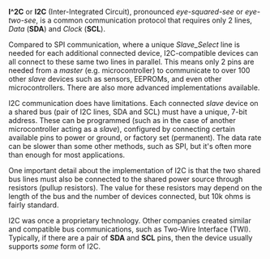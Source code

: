 **I^2C** or **I2C** (Inter-Integrated Circuit), pronounced _eye-squared-see_ or _eye-two-see_, is a common communication protocol that requires only 2 lines, _Data_ (**SDA**) and _Clock_ (**SCL**).

Compared to SPI communication, where a unique _Slave_Select_ line is needed for each additional connected device, I2C-compatible devices can all connect to these same two lines in parallel. This means only 2 pins are needed from a _master_ (e.g. microcontroller) to communicate to over 100 other _slave_ devices such as sensors, EEPROMs, and even other microcontrollers. There are also more advanced implementations available.

I2C communication does have limitations. Each connected _slave_ device on a shared bus (pair of I2C lines, SDA and SCL) must have a unique, 7-bit address. These can be programmed (such as in the case of another microcontroller acting as a _slave_), configured by connecting certain available pins to power or ground, or factory set (permanent). The data rate can be slower than some other methods, such as SPI, but it's often more than enough for most applications.

One important detail about the implementation of I2C is that the two shared bus lines must also be connected to the shared power source through resistors (pullup resistors). The value for these resistors may depend on the length of the bus and the number of devices connected, but 10k ohms is fairly standard.

I2C was once a proprietary technology. Other companies created similar and compatible bus communications, such as Two-Wire Interface (TWI). Typically, if there are a pair of **SDA** and **SCL** pins, then the device usually supports _some_ form of I2C.
